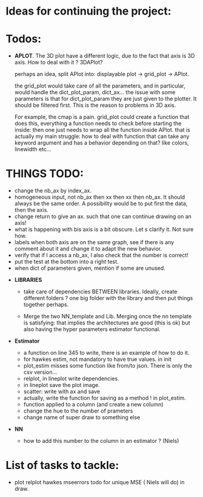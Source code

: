 # Ideas for continuing the project:

# Todos:

* **APLOT**. The 3D plot have a different logic, due to the fact that axis is 3D axis. How to deal with it ? 3DAPlot?

  perhaps an idea, split APlot into: displayable plot -> grid_plot -> APlot.

  the grid_plot would take care of all the parameters, and in particular, would handle the dict_plot_param, dict_ax...
  the issue with some parameters is that for dict_plot_param they are just given to the plotter. It should be filtered
  first. This is the reason to problems in 3D axis.

  For example, the cmap is a pain. grid_plot could create a function that does this, everything a function needs to
  check before starting the inside:
  then one just needs to wrap all the function inside APlot. that is actually my main struggle: how to deal with
  function that can take any keyword argument and has a behavior depending on that? like colors, linewidth etc...

# THINGS TODO:
 - change the nb_ax by index_ax.
 - homogeneous input, not nb_ax then xx then xx then nb_ax. It should always be the same order.
 A possibility would be to put first the data, then the axis.
 - change return to give an ax. such that one can continue drawing on an axis!
 - what is happening with bis axis is a bit obscure. Let s clarify it. Not sure how.
 - labels when both axis are on the same graph, see if there is any comment about it and change it to adapt the new behavior.
 - verify that if I access a nb_ax, I also check that the number is correct!
 - put the test at the bottom into a right test.
 - when dict of parameters given, mention if some are unused.

* **LIBRARIES**
    * take care of dependencies BETWEEN libraries. Ideally, create different folders ? one big folder with the library
      and then put things together perhaps.

    * Merge the two NN_template and Lib. Merging once the nn template is satisfying:
      that implies the architectures are good (this is ok) but also having the hyper parameters estimator functional.


* **Estimator**
    * a function on line 345 to write, there is an example of how to do it.
    * for hawkes estim, not mandatory to have true values. in init
    * plot_estim misses some function like from/to json. There is only the csv version...
    * relplot, in lineplot write dependencies.
    * in lineplot save the plot image.
    * scatter: write with ax and save
    * actually, write the function for saving as a method ! in plot_estim.
    * function applied to a column (and create a new column)
    * change the hue to the number of prameters
    * change name of super draw to something else
      
* **NN**
    * how to add this number to the column in an estimator ? (Niels)
    
    


# List of tasks to tackle:

* plot relplot hawkes mseerrors todo for unique MSE ( Niels will do) in draw.



